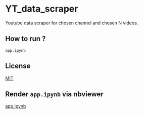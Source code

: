 # YT_data_scraper
Youtube data scraper for chosen channel and chosen N videos.

## How to run ?
`app.ipynb`

## License
[MIT](https://choosealicense.com/licenses/mit/)

## Render `app.ipynb` via nbviewer 
[app.ipynb](https://nbviewer.jupyter.org/github/unkind58/YT_data_scraper/blob/master/app.ipynb)